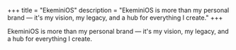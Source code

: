 +++
title = "EkeminiOS"
description = "EkeminiOS is more than my personal brand — it's my vision, my legacy, and a hub for everything I create."
+++

EkeminiOS is more than my personal brand — it's my vision, my legacy, and a hub for everything I create.
